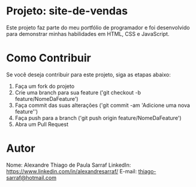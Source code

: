 # Projeto: site-de-vendas

Este projeto faz parte do meu portfólio de programador e foi desenvolvido para demonstrar minhas habilidades em HTML, CSS e JavaScript.

# Como Contribuir

Se você deseja contribuir para este projeto, siga as etapas abaixo:

1. Faça um fork do projeto
2. Crie uma branch para sua feature ('git checkout -b feature/NomeDaFeature')
3. Faça commit das suas alterações ('git commit -am 'Adicione uma nova feature'')
4. Faça push para a branch ('git push origin feature/NomeDaFeature')
5. Abra um Pull Request

# Autor

Nome: Alexandre Thiago de Paula Sarraf
LinkedIn: https://www.linkedin.com/in/alexandresarraf/
E-mail: thiago-sarraf@hotmail.com

